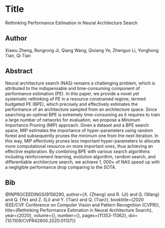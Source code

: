 # Title
Rethinking Performance Estimation in Neural Architecture Search

## Author
Xiawu Zheng, Rongrong Ji, Qiang Wang, Qixiang Ye, Zhenguo Li, Yonghong Tian, Qi Tian

## Abstract
Neural architecture search (NAS) remains a challenging problem, which is attributed to the indispensable and time-consuming component of performance estimation (PE). In this paper, we provide a novel yet systematic rethinking of PE in a resource constrained regime, termed budgeted PE (BPE), which precisely and effectively estimates the performance of an architecture sampled from an architecture space. Since searching an optimal BPE is extremely time-consuming as it requires to train a large number of networks for evaluation, we propose a Minimum Importance Pruning (MIP) approach. Given a dataset and a BPE search space, MIP estimates the importance of hyper-parameters using random forest and subsequently prunes the minimum one from the next iteration. In this way, MIP effectively prunes less important hyper-parameters to allocate more computational resource on more important ones, thus achieving an effective exploration. By combining BPE with various search algorithms including reinforcement learning, evolution algorithm, random search, and differentiable architecture search, we achieve 1, 000× of NAS speed up with a negligible performance drop comparing to the SOTA.

## Bib
@INPROCEEDINGS{9156290,  author={X. {Zheng} and R. {Ji} and Q. {Wang} and Q. {Ye} and Z. {Li} and Y. {Tian} and Q. {Tian}},  booktitle={2020 IEEE/CVF Conference on Computer Vision and Pattern Recognition (CVPR)},   title={Rethinking Performance Estimation in Neural Architecture Search},   year={2020},  volume={},  number={},  pages={11353-11362},  doi={10.1109/CVPR42600.2020.01137}}